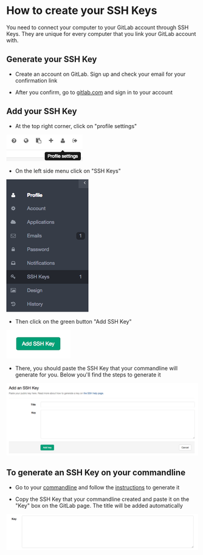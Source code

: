 # How to create your SSH Keys

You need to connect your computer to your GitLab account through SSH Keys. They are unique for every computer that you link your GitLab account with.

## Generate your SSH Key

* Create an account on GitLab. Sign up and check your email for your confirmation link

* After you confirm, go to [gitlab.com](https://about.gitlab.com/) and sign in to your account

## Add your SSH Key

* At the top right corner, click on "profile settings"

![profile settings](basicsimages/profile_settings.png)

* On the left side menu click on "SSH Keys"

![SSH Keys](basicsimages/shh_keys.png)

* Then click on the green button "Add SSH Key"

![Add SSH Key](basicsimages/add_sshkey.png)

* There, you should paste the SSH Key that your commandline will generate for you. Below you'll find the steps to generate it

![Paste SSH Key](basicsimages/paste_sshkey.png)

## To generate an SSH Key on your commandline

* Go to your [commandline](start_using_git.md) and follow the [instructions](https://gitlab.com/help/ssh/README) to generate it 

* Copy the SSH Key that your commandline created and paste it on the "Key" box on the GitLab page. The title will be added automatically

![Paste SSH Key](basicsimages/key.png)

